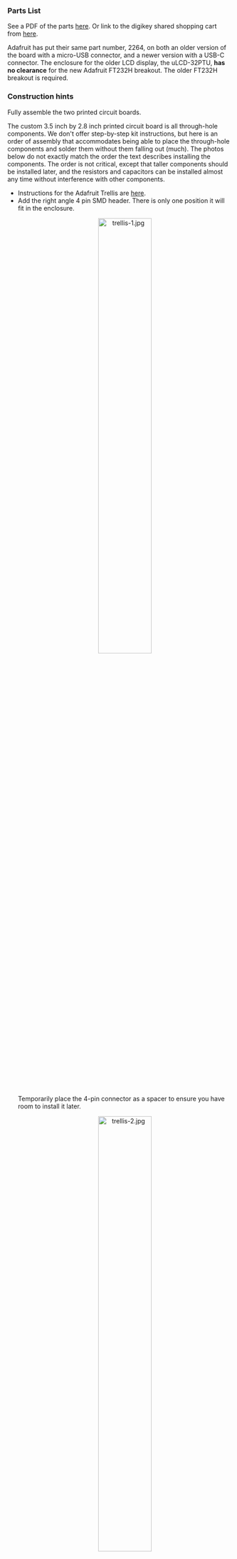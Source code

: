 <h3>Parts List</h3>
<p>See a PDF of the parts <a href='partslist.pdf'>here</a>. Or link to the digikey shared shopping cart from 
<a href='https://www.digikey.com/short/z84fb8'>here</a>.</p>
<p>Adafruit has put their same part number, 2264, on both an older 
version of the board with a micro-USB connector,
and a newer version with a USB-C connector. The enclosure for the older LCD display, the uLCD-32PTU, <strong>has no
clearance</strong> for the new Adafruit FT232H breakout. The older FT232H breakout is required.</p>

<h3>Construction hints</h3>
<p>
Fully assemble the two printed circuit boards. </p>
<p>The custom 3.5 inch by 2.8 inch printed circuit board is all through-hole components. We don't
offer step-by-step kit instructions, but here is an order of assembly that accommodates being able to
place the through-hole components and solder them without them falling out (much). The photos
below do not exactly match the order the text describes installing the components. The order is not
critical, except that taller components should be installed later, and the resistors and capacitors
can be installed almost any time without interference with other components.</p>
<ul>
<li>Instructions for the Adafruit Trellis are
<a href='https://learn.adafruit.com/adafruit-trellis-diy-open-source-led-keypad/adding-leds'>here</a>.</li>
<li>Add the right angle 4 pin SMD header. There is only one position it
will fit in the enclosure.
<p align='center'><img width='50%' alt='trellis-1.jpg' src='trellis-1.jpg'/></p>
Temporarily place the 4-pin connector as a spacer to ensure you have room to install it later.
<p align='center'><img width='50%' alt='trellis-2.jpg' src='trellis-2.jpg'/></p>
 </li>
<li>Smallest parts go on the PCB first.
<p align='center'><img width='50%' alt='smallest-first.jpg' src='smallest-first.jpg'/></p></li>
<li>Install a right angle male header at enc-1. The pins extend out beyond the edge of the PCB.
	<li>the two 1/8" mini jacks, J2 and J2.
<p align='center'><img width='50%' alt='second-in-size.jpg' src='second-in-size.jpg'/></p></li>
	<li>Assemble the two 12 pin, .1" centered female connection headers for U2, and their corresponding
       12 pin male connection headers. Don't solder yet.
       <li>Add the two 2 pin headers, both male and female, for the A6/A7 and SDA/SCL pins for U1.
       <li>Solder <i><b>only</b></i> the four corner pins (D1, D9, D10 and RAW) on both the top of the Arduino board
and the bottom of the PCB. double check that all pins are aligned and pushed all the way in. 
Triple check. Its much more difficult to correct errors after this.
<li>Now solder all U2 pins on the top of the Arduino and the bottom of the PCB.
</li>
<li>With the Arduino pulled out of its PCB socket, install a right angle male 6 pin programming header. 
<b>Important:</b> The header <b><i>must hang from the bottom of the Arduino board</i></b>. It will not clear the enclosure if mounted on top.
<li>Cut the headers for the RS232H part to the approppriate number of pins, both the socket side and the pin side. Confirm you have the 
right size. The total offset of the RS232H from the PCB must be 0.390 inches (25/64 inches, or 9.9mm)
<p align='center'><img width='50%' alt='check-header-offset.jpg' src='check-header-offset.jpg'/></p></li>
<li>Use a similar procedure for installing the headers U1 as you did for U2 above. It has 10 pin headers--a female and a male--and has to be soldered
on top of the Adafruit FT232H board and on the bottom of the PCB. Solder the four corners first.
Double check that all the pins are populated and pushed all the way in.
<li>triple check. you won't get another chance. Now solder all the pins for U1.
<li>Pull the Arduino and the FT232H boards and set them aside while working on the remainder.
<p align='center'><img width='50%' alt='solder-in-rs232h.jpg' src='solder-in-rs232h.jpg'/></p><li>Install a female header at J5 (5 pins) 
<li>Install the buzzer/sounder. Observe the PLUS pin! It will be destroyed if its backwards.
<li>Install the J15 power jack.
<li>U14 has 3 leads that extend through the board and its TO-220 package <b>must</b> be bent over 
with the hole on its tab matching the hole in the PCB. It dissipates about 2W and will 
overheat if not bonded properly to the PCB.
<li>put a very small dot of heat sink grease on U14 to thermally bond it to the matching PCB
area with no solder mask.
<li>Fasten it with a 4-40x1/4" screw and #4 nut. Assemble the nut on the bottom of the PCB to save yourself trouble later
when you need to avoid confusing it with the screws that hold the PCB in the enclosure. 
<li>All the resistors R1 through R3 are the same value, 4.7K
<li>The power supply has the large diode D13, the polarized 1.0 uF capacitor C1 and the 5V output, 0.047 uF, C2.
<li>C3, C4, C5, C6, C8, C9 are all .001uF
<li>Rev 3 of the PCB has the flat side of Q1 silkscreened incorrectly.
<p align='center'><img width='50%' alt='Q1-polarity.jpg' src='Q1-polarity.jpg'/></p>
Install the 2N3904 at Q1. REV3 of the PCB has the silk screen flat backwards! The collector goes in the square pin.
<li>Install a 4 pin female connector on the leads from the panel mount optical encoder.
Observe the color designations on the PCB. The black wire goes into pin 1.
Don't shorten the encoder wires. Press their
stripped ends into the connector housing. The best tool is <a href='https://www.digikey.com/short/zjvqw2'>this one</a>. Or use a small allen key or similar tool.
<li>Solder 4 wires of about 4 inches length and 24 gauge in the J4 holes labeled Trellis.
I use three wires the same color and a distinct color for VCC.  
<li>Assemble the 4 wires from J4 into a 4 pin female header. Maintain the same order as on
the PCB. Pin 1 on the header (use a magnifying glass) is the 5V pin.
<li>Use two nylon cable ties to bind the 4 wires together on each of the 4-wire harnesses:
the one to the
Trellis and the one to the panel mount encoder.
<li>Install the 3 PCB mount encoders. solder all the pins. There will be significant
force trying to pull these back out of the board in the future if and when it becomes necessary to remove
the knobs pressed on them. <p align='center'><img width='50%' alt='PCB-populated.jpg' src='PCB-populated.jpg'/></p>
<li>Assemble the LCD display. The FFC cable connectors on the 4D systems parts are very small. Look at the photo carefully. 
The RC-1101 needs the gen4-IB 
(interface board) installed both for programming and to install the RC-1101. Get it
on that FFC cable and it can stay there.
The locking tab slides towards the "gen4 Display" logo to unlock.
<p align='center'><img width='50%' alt='LockedVsUnlocked.jpg' src='LockedVsUnlocked.jpg'/></p></li>
<p align='center'><img width='50%' alt='4Dsystems.jpg' src='4Dsystems.jpg'/></p></li>
</li>
<li>When you get the connectors installed correctly and connect it to the programmer and a PC, the
3.2" screen lights up.
<p align='center'><img width='50%' alt='4Dinitialpowerup.jpg' src='4Dinitialpowerup.jpg'/></p></li>
</li>
<li>A FAT formatted uSD card is installed. The primary partition must be no more than 4GB.
As of this writing, Windows 10 has no simple GUI to accomplish this on larger (and more common)
uSD cards. To limit a partituion to 4GB and FAT format, you must use diskpart run as an administrator, which is <string>dangerous</strong>.
One wrong keystroke and you will destroy your PCs boot drive. <a href='https://superuser.com/questions/202160/how-do-i-format-my-8-gb-usb-drive-to-fat-fat16-in-windows-7#answers'>Here</a> are some instructions. <strong>The dangerous step is the <code>select disk 1</code> command</strong>. You must select the correct disk!
 
Copy the contents of the file WL1244-gen4.zip onto the card.
<p align='center'><img width='50%' alt='microSDinstall.jpg' src='microSDinstall.jpg'/></p></li>
</li>
<li>Details about the enclosure are <a href=enclosure.md>here</a>.</li>
<li>The enclosure prints with a substantial amount of support material. It is easy to remove, but it helps to know exactly where to grab and twist. See <a href='https://youtu.be/Ue96Qx1N7DY'>this video</a>.</li>
</ul>

Once the PCB is assembled, here is a photograph of the parts (REV 2 device):
<img src='RC1101-parts-on-desktop.jpg' alt='RC1101-parts-on-desktop.jpg' /> 

<h3>Older LCD</h3>
The older uLCD-32PTU device has different mounting dimensions and therefore different STL files to print an enclosure.
The parts to build this device, except for the PCB and the enclosure and the machine screws and nuts, 
are available at digikey. 

